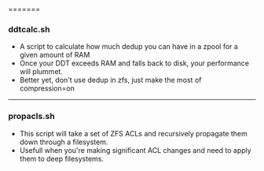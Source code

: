=======
### ddtcalc.sh
* A script to calculate how much dedup you can have in a zpool for a given amount of RAM
* Once your DDT exceeds RAM and falls back to disk, your performance will plummet.
* Better yet, don't use dedup in zfs, just make the most of compression=on

-------
### propacls.sh
* This script will take a set of ZFS ACLs and recursively propagate them down through a filesystem.
* Usefull when you're making significant ACL changes and need to apply them to deep filesystems.
